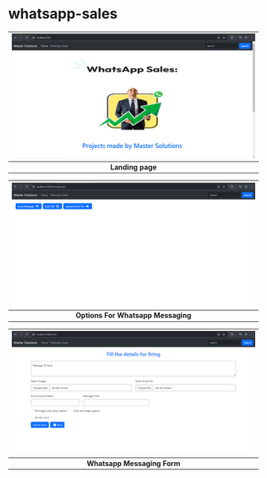 # whatsapp-sales

| ![Image](https://raw.githubusercontent.com/jay-badgujar/assets-for-projects/main/whatsapp-sales/1.png) |
|:--:|
| **Landing page** |

| ![Image](https://raw.githubusercontent.com/jay-badgujar/assets-for-projects/main/whatsapp-sales/2.png) |
|:--:|
| **Options For Whatsapp Messaging** |

| ![Image](https://raw.githubusercontent.com/jay-badgujar/assets-for-projects/main/whatsapp-sales/3.png) |
|:--:|
| **Whatsapp Messaging Form** |
